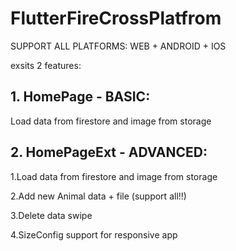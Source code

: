 # FlutterFireCrossPlatfrom

SUPPORT ALL PLATFORMS: WEB + ANDROID + IOS

exsits 2 features:

## 1. HomePage - BASIC:
Load data from firestore and image from storage

## 2. HomePageExt - ADVANCED:

1.Load data from firestore and image from storage

2.Add new Animal data + file (support all!!)

3.Delete data swipe

4.SizeConfig support for responsive app

